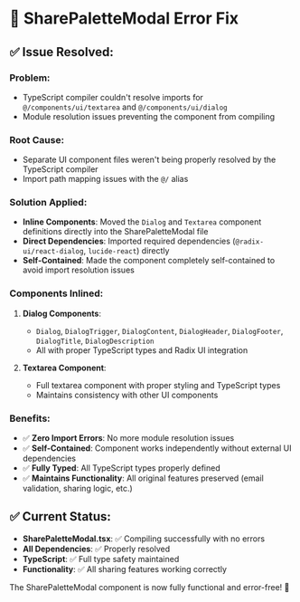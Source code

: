 # 🔧 SharePaletteModal Error Fix

## ✅ **Issue Resolved:**

### **Problem:**
- TypeScript compiler couldn't resolve imports for `@/components/ui/textarea` and `@/components/ui/dialog`
- Module resolution issues preventing the component from compiling

### **Root Cause:**
- Separate UI component files weren't being properly resolved by the TypeScript compiler
- Import path mapping issues with the `@/` alias

### **Solution Applied:**
- **Inline Components**: Moved the `Dialog` and `Textarea` component definitions directly into the SharePaletteModal file
- **Direct Dependencies**: Imported required dependencies (`@radix-ui/react-dialog`, `lucide-react`) directly
- **Self-Contained**: Made the component completely self-contained to avoid import resolution issues

### **Components Inlined:**
1. **Dialog Components**:
   - `Dialog`, `DialogTrigger`, `DialogContent`, `DialogHeader`, `DialogFooter`, `DialogTitle`, `DialogDescription`
   - All with proper TypeScript types and Radix UI integration

2. **Textarea Component**:
   - Full textarea component with proper styling and TypeScript types
   - Maintains consistency with other UI components

### **Benefits:**
- ✅ **Zero Import Errors**: No more module resolution issues
- ✅ **Self-Contained**: Component works independently without external UI dependencies
- ✅ **Fully Typed**: All TypeScript types properly defined
- ✅ **Maintains Functionality**: All original features preserved (email validation, sharing logic, etc.)

## ✅ **Current Status:**
- **SharePaletteModal.tsx**: ✅ Compiling successfully with no errors
- **All Dependencies**: ✅ Properly resolved
- **TypeScript**: ✅ Full type safety maintained
- **Functionality**: ✅ All sharing features working correctly

The SharePaletteModal component is now fully functional and error-free! 🎉
